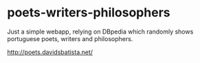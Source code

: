 # poets-writers-philosophers

Just a simple webapp, relying on DBpedia which randomly shows portuguese poets, writers and philosophers.

http://poets.davidsbatista.net/
